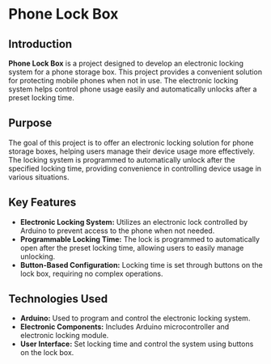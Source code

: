 # Phone Lock Box

## Introduction

**Phone Lock Box** is a project designed to develop an electronic locking system for a phone storage box. This project provides a convenient solution for protecting mobile phones when not in use. The electronic locking system helps control phone usage easily and automatically unlocks after a preset locking time.

## Purpose

The goal of this project is to offer an electronic locking solution for phone storage boxes, helping users manage their device usage more effectively. The locking system is programmed to automatically unlock after the specified locking time, providing convenience in controlling device usage in various situations.

## Key Features

- **Electronic Locking System:** Utilizes an electronic lock controlled by Arduino to prevent access to the phone when not needed.
- **Programmable Locking Time:** The lock is programmed to automatically open after the preset locking time, allowing users to easily manage unlocking.
- **Button-Based Configuration:** Locking time is set through buttons on the lock box, requiring no complex operations.

## Technologies Used

- **Arduino:** Used to program and control the electronic locking system.
- **Electronic Components:** Includes Arduino microcontroller and electronic locking module.
- **User Interface:** Set locking time and control the system using buttons on the lock box.
